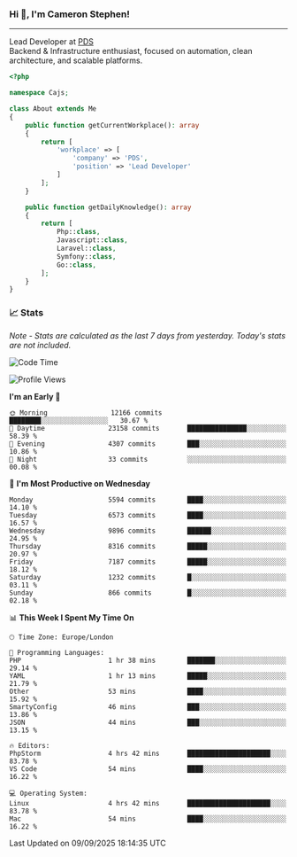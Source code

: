 ### Hi 👋, I'm Cameron Stephen!

---

Lead Developer at [PDS](https://prindatasolutions.co.uk)  
Backend & Infrastructure enthusiast, focused on automation, clean architecture, and scalable platforms.


```php
<?php

namespace Cajs;

class About extends Me
{
    public function getCurrentWorkplace(): array
    {
        return [
            'workplace' => [
                'company' => 'PDS',
                'position' => 'Lead Developer'
            ]
        ];
    }

    public function getDailyKnowledge(): array
    {
        return [
            Php::class,
            Javascript::class,
            Laravel::class,
            Symfony::class,
            Go::class,
        ];
    }
}
```

### 📈 Stats
<p><em>Note - Stats are calculated as the last 7 days from yesterday. Today's stats are not included.</em></p>


<!--START_SECTION:waka-->
![Code Time](http://img.shields.io/badge/Code%20Time-4%2C679%20hrs%2047%20mins-blue)

![Profile Views](http://img.shields.io/badge/Profile%20Views-0-blue)

**I'm an Early 🐤** 

```text
🌞 Morning                12166 commits       ████████░░░░░░░░░░░░░░░░░   30.67 % 
🌆 Daytime                23158 commits       ███████████████░░░░░░░░░░   58.39 % 
🌃 Evening                4307 commits        ███░░░░░░░░░░░░░░░░░░░░░░   10.86 % 
🌙 Night                  33 commits          ░░░░░░░░░░░░░░░░░░░░░░░░░   00.08 % 
```
📅 **I'm Most Productive on Wednesday** 

```text
Monday                   5594 commits        ████░░░░░░░░░░░░░░░░░░░░░   14.10 % 
Tuesday                  6573 commits        ████░░░░░░░░░░░░░░░░░░░░░   16.57 % 
Wednesday                9896 commits        ██████░░░░░░░░░░░░░░░░░░░   24.95 % 
Thursday                 8316 commits        █████░░░░░░░░░░░░░░░░░░░░   20.97 % 
Friday                   7187 commits        █████░░░░░░░░░░░░░░░░░░░░   18.12 % 
Saturday                 1232 commits        █░░░░░░░░░░░░░░░░░░░░░░░░   03.11 % 
Sunday                   866 commits         █░░░░░░░░░░░░░░░░░░░░░░░░   02.18 % 
```


📊 **This Week I Spent My Time On** 

```text
🕑︎ Time Zone: Europe/London

💬 Programming Languages: 
PHP                      1 hr 38 mins        ███████░░░░░░░░░░░░░░░░░░   29.14 % 
YAML                     1 hr 13 mins        █████░░░░░░░░░░░░░░░░░░░░   21.79 % 
Other                    53 mins             ████░░░░░░░░░░░░░░░░░░░░░   15.92 % 
SmartyConfig             46 mins             ███░░░░░░░░░░░░░░░░░░░░░░   13.86 % 
JSON                     44 mins             ███░░░░░░░░░░░░░░░░░░░░░░   13.15 % 

🔥 Editors: 
PhpStorm                 4 hrs 42 mins       █████████████████████░░░░   83.78 % 
VS Code                  54 mins             ████░░░░░░░░░░░░░░░░░░░░░   16.22 % 

💻 Operating System: 
Linux                    4 hrs 42 mins       █████████████████████░░░░   83.78 % 
Mac                      54 mins             ████░░░░░░░░░░░░░░░░░░░░░   16.22 % 
```


 Last Updated on 09/09/2025 18:14:35 UTC
<!--END_SECTION:waka-->
